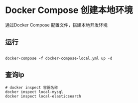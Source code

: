 # Docker Compose 创建本地环境
通过Docker Compose 配置文件，搭建本地开发环境

## 运行

```shell

docker-compose -f docker-compose-local.yml up -d

 ```

## 查询ip
```shell
# docker inspect 容器名称
docker inspect local-mysql
docker inspect local-elasticsearch

 ```